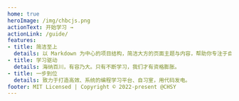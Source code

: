 ```yaml
---
home: true
heroImage: /img/chbcjs.png
actionText: 开始学习 →
actionLink: /guide/
features:
- title: 简洁至上
  details: 以 Markdown 为中心的项目结构，简洁大方的页面主题与内容，帮助你专注于自习。
- title: 学习驱动
  details: 海纳百川，有容乃大。只有不断学习，我们才有资格膨胀。
- title: 一步到位
  details: 致力于打造高效、系统的编程学习平台、自习室，用代码发电。
footer: MIT Licensed | Copyright © 2022-present @CHSY
---
```

